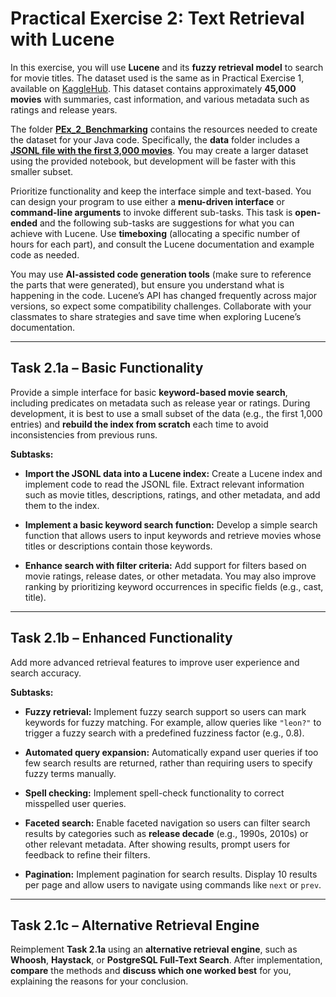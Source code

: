 # **Practical Exercise 2: Text Retrieval with Lucene**

In this exercise, you will use **Lucene** and its **fuzzy retrieval model** to search for movie titles. The dataset used is the same as in Practical Exercise 1, available on [KaggleHub](https://www.kaggle.com/datasets/rounakbanik/the-movies-dataset). This dataset contains approximately **45,000 movies** with summaries, cast information, and various metadata such as ratings and release years.

The folder **[PEx_2_Benchmarking](./PEx_2_TextRetrieval/)** contains the resources needed to create the dataset for your Java code. Specifically, the **data** folder includes a **[JSONL file with the first 3,000 movies](./PEx_2_TextRetrieval/data/movie_dataset.jsonl)**. You may create a larger dataset using the provided notebook, but development will be faster with this smaller subset.

Prioritize functionality and keep the interface simple and text-based. You can design your program to use either a **menu-driven interface** or **command-line arguments** to invoke different sub-tasks.
This task is **open-ended** and the following sub-tasks are suggestions for what you can achieve with Lucene. Use **timeboxing** (allocating a specific number of hours for each part), and consult the Lucene documentation and example code as needed.

You may use **AI-assisted code generation tools** (make sure to reference the parts that were generated), but ensure you understand what is happening in the code. Lucene’s API has changed frequently across major versions, so expect some compatibility challenges. Collaborate with your classmates to share strategies and save time when exploring Lucene’s documentation.

---

## **Task 2.1a – Basic Functionality**

Provide a simple interface for basic **keyword-based movie search**, including predicates on metadata such as release year or ratings. During development, it is best to use a small subset of the data (e.g., the first 1,000 entries) and **rebuild the index from scratch** each time to avoid inconsistencies from previous runs.

**Subtasks:**

* **Import the JSONL data into a Lucene index:**
  Create a Lucene index and implement code to read the JSONL file. Extract relevant information such as movie titles, descriptions, ratings, and other metadata, and add them to the index.

* **Implement a basic keyword search function:**
  Develop a simple search function that allows users to input keywords and retrieve movies whose titles or descriptions contain those keywords.

* **Enhance search with filter criteria:**
  Add support for filters based on movie ratings, release dates, or other metadata. You may also improve ranking by prioritizing keyword occurrences in specific fields (e.g., cast, title).

---

## **Task 2.1b – Enhanced Functionality**

Add more advanced retrieval features to improve user experience and search accuracy.

**Subtasks:**

* **Fuzzy retrieval:**
  Implement fuzzy search support so users can mark keywords for fuzzy matching. For example, allow queries like `"leon?"` to trigger a fuzzy search with a predefined fuzziness factor (e.g., 0.8).

* **Automated query expansion:**
  Automatically expand user queries if too few search results are returned, rather than requiring users to specify fuzzy terms manually.

* **Spell checking:**
  Implement spell-check functionality to correct misspelled user queries.

* **Faceted search:**
  Enable faceted navigation so users can filter search results by categories such as **release decade** (e.g., 1990s, 2010s) or other relevant metadata. After showing results, prompt users for feedback to refine their filters.

* **Pagination:**
  Implement pagination for search results. Display 10 results per page and allow users to navigate using commands like `next` or `prev`.

---

## **Task 2.1c – Alternative Retrieval Engine**

Reimplement **Task 2.1a** using an **alternative retrieval engine**, such as **Whoosh**, **Haystack**, or **PostgreSQL Full-Text Search**. After implementation, **compare** the methods and **discuss which one worked best** for you, explaining the reasons for your conclusion.
